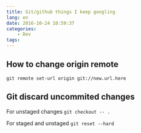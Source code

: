 ```yaml
---
title: Git/github things I keep googling
lang: en
date: 2016-10-24 10:59:37
categories:
    - Dev
tags:
---
```


## How to change origin remote

`git remote set-url origin git://new.url.here`

## Git discard uncommited changes

For unstaged changes `git checkout -- .` 

For staged and unstaged `git reset --hard`


